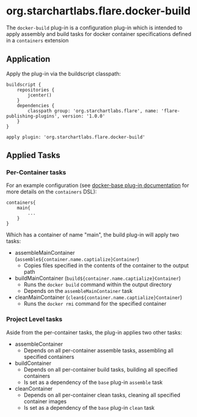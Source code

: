 # org.starchartlabs.flare.docker-build

The `docker-build` plug-in is a configuration plug-in which is intended to apply assembly and build tasks for docker container specifications defined in a `containers` extension

## Application

Apply the plug-in via the buildscript classpath:

```
buildscript {
    repositories {
        jcenter()
    }
    dependencies {
        classpath group: 'org.starchartlabs.flare', name: 'flare-publishing-plugins', version: '1.0.0'
    }
}

apply plugin: 'org.starchartlabs.flare.docker-build'
```

## Applied Tasks

### Per-Container tasks

For an example configuration (see [docker-base plug-in documentation](./docker-base.md) for more details on the `containers` DSL):

```
containers{
    main{
        ...
    }
}
```

Which has a container of name "main", the build plug-in will apply two tasks:

- assembleMainContainer (`assemble${container.name.captialize}Container`)
  - Copies files specified in the contents of the container to the output path
- buildMainContainer (`build${container.name.captialize}Container`)
  - Runs the `docker build` command within the output directory
  - Depends on the `assembleMainContainer` task
- cleanMainContainer (`clean${container.name.captialize}Container`)
  - Runs the `docker rmi` command for the specified container
  
### Project Level tasks

Aside from the per-container tasks, the plug-in applies two other tasks:

- assembleContainer
  - Depends on all per-container assemble tasks, assembling all specified containers
- buildContainer
  - Depends on all per-container build tasks, building all specified containers
  - Is set as a dependency of the `base` plug-in `assemble` task
- cleanContainer
  - Depends on all per-container clean tasks, cleaning all specified container images
  - Is set as a dependency of the `base` plug-in `clean` task
